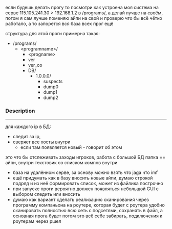 если будешь делать прогу то посмотри как устроена моя система на серве
115.105.241.30 > 192.168.1.2
в /programs/, а делай лучше на своём, потом я сам лучше поменяю айпи на свой и проверю что бы всё чётко работало, а то запорется вся база всех прог ещё

структура для этой проги примерна такая:
- /programs/
  - \<programname\>/
    - \<progname\>
    - ver
    - ver_co
    - DB/
        - 1.0.0.0/
            - suspects
            - dump0
            - dump1
            - dump2

### Description
---
для каждого ip в БД:
- следит за ip,
 - сверяет все хосты внутри
   - если там появляется новый - говорит об этом

это что бы отслеживать заходы игроков, работа с большой БД
папка == айпи, внутри текстовик со списком компов внутри


- база на удалённом серве, за основу можно взять что jaga что imf
- ещё придумать как в базу вносить новые айпи, думаю строкой подряд и из неё формировать список, может из файлика построчно
- при запуске проги вероятно должен появляться небольшой GUI с выбором следить или вносить
- думаю как вариант сделать реализацию сканирования через программу компаньона на роутере, которая будет с роутера удобно сканировать полностью всю сеть с подсетями, сохранять в файл,
      а основная прога будет потом это всё себе забирать, подключения к роутерам через ршел
